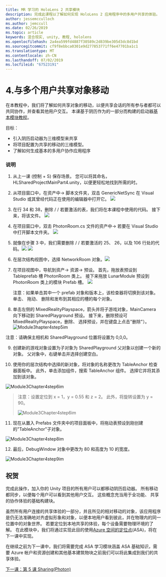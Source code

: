 ```yaml
---
title: MR 学习的 HoloLens 2 共享模块
description: 完成此课程以了解如何实现 HoloLens 2 应用程序中的多用户共享的体验。
author: jessemcculloch
ms.author: jemccull
ms.date: 02/26/2019
ms.topic: article
keywords: 混合现实, unity, 教程, hololens
ms.openlocfilehash: 2a4ea599fd4887f30589c2d839be305d3dc8d1bd
ms.sourcegitcommit: cf9f8ebbca0301e9d277853771ff6e47701ba1c1
ms.translationtype: MT
ms.contentlocale: zh-CN
ms.lasthandoff: 07/02/2019
ms.locfileid: "67523191"
---
```

# <a name="4-sharing-object-movements-with-multiple-users"></a>4.与多个用户共享对象移动

在本教程中，我们将了解如何共享对象的移动，以便共享会话的所有参与者都可以共同协作，并查看其他用户交互。 本课基于阴历作为的一部分而构建的启动器[基本模块教程](mrlearning-base.md)。

目标：

- 引入阴历启动器为三维模型来共享
- 将项目配置为共享的移动的三维模型。
- 了解如何生成基本的多用户协作应用程序

### <a name="instructions"></a>说明


1. 从上一课 (控制 + S) 保存场景。 您可以将其命名，HLSharedProjectMainPart4.unity，以便更轻松地找到所需的时。

2. 从项目窗口中，在资产中-> 脚本文件夹，双击 GenericNetSync 在 Visual Studio 或其曾经代码正在使用的编辑器中打开它。  ![](images/module3chapter4updatestep2.png)

3. 在行 34 和 38，删除 / / 若要激活的表，我们将在本课程中使用的代码。 接下来，将该文件。 ![](images/module3chapter4updatestep3.png)

4. 在项目窗口中，双击 PhotonRoom.cs 文件的资产中-> 若要在 Visual Studio 中打开脚本文件夹。 ![](images/module3chapter4updatestep4.png)

5. 就像在步骤 3 中，我们需要删除 / / 若要激活的 25、 26，以及 106 行处的代码。![](images/module3chapter4updatestep5a.png) ![](images/module3chapter4updatestep5b.png)

6. 在层次结构视图中，选择 NetworkRoom 对象。![](images/module3chapter4updatestep6.png)

7. 在项目视图中，导航到资产-> 资源-> 预设。 首先，拖放表预设到 Tableprefab 槽 PhotonRoom 类上。 接下来拖放 LunarModule 预设到 PhotonRoom 类上的模块 Prefab 槽。 ![](images/module3chapter4updatestep7.png)

   注意：如果单击其中一个 prefab 对象和版本上，该检查器将切换到该对象。 单击、 拖动、 删除和发布到其相应的槽的每个对象。



8. 单击左侧的 MixedRealityPlayspace，箭头并将子游戏对象，MainCamera 向下移动到 SharedPlayground 预设。 接下来，删除预设可 MixedRealityPlayspace，删除、 选择预设，并在键盘上点击"删除"）。
![Module3hapter4step5im](images/module3chapter4step5im.PNG)

注意：请确保主相机和 SharedPlayground 位置将设置为 0,0,0。

9. 创建新的游戏对象设置为子对象为 SharedPlayground 父对象以创建一个新的对象。 父对象中，右键单击并选择创建空白。 

10. 使用你的层次结构中选择的新对象，将对象的名称更改为 TableAnchor 检查器面板中。 此外，单击添加组件，搜索 TableAnchor 组件。 选择它并将其添加到该对象。 

![Module3Chapter4step6im](images/module3chapter4step7im.PNG)

> 注意：设置定位到 x = 1，y = 0.55 和 z = 2。 此外，将旋转设置为 y = 90。 
>
> ![Module3Chapter4step6im](images/module3chapter4noteim.PNG)

11. 现在从置入 Prefabs 文件夹中的项目面板中，将拖动表预设到刚创建的"TableAnchor"子对象。

![Module3Chapter4step8im](images/module3chapter4step8im.PNG)



12. 最后，DebugWindow 对象中更改为 80 和高度为 10 的宽度。

![Module3Chapter4step9im](images/module3chapter4step11im.PNG)




## <a name="congratulations"></a>祝贺


完成此操作，加入你的 Unity 项目的所有用户可以都移动阴历启动器。 所有移动都同步，以便每个用户可以看到其他用户交互。 这些概念充当用于全功能、 共享的协作体验的基础构建块。 

虽然所有用户连接的共享体验的一部分，并且所见的相对移动的对象，该应用程序是仍无法准确地对齐虚拟形象和对象，以便本地用户看到彼此，并在物理内的同一位置中的对象世界。 若要定位到本地共享的体验，每个设备需要物理环境的了解。 在此模块中，我们将通过实现此目的使用[Azure 空间的定位点](<https://azure.microsoft.com/en-us/services/spatial-anchors/>)(ASA)，将在下一课中实现。

在继续之前为下一课中，我们将需要完成 ASA 学习模块涵盖 ASA 基础知识，需要 Azure 帐户和资源创建和其他基本建筑物块之前我们可以将此集成到我们的共享体验。

[下一课：第 5 课 Sharing(Photon)](mrlearning-sharing(photon)-ch5.md)


